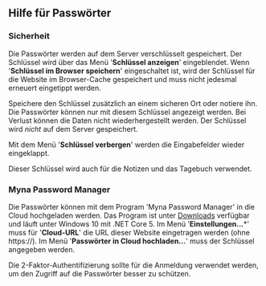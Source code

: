 ﻿
## Hilfe für Passwörter

### Sicherheit

Die Passwörter werden auf dem Server verschlüsselt gespeichert.
Der Schlüssel wird über das Menü '**Schlüssel anzeigen**' eingeblendet.
Wenn '**Schlüssel im Browser speichern**' eingeschaltet ist, wird der Schlüssel
für die Website im Browser-Cache gespeichert und muss nicht jedesmal erneuert eingetippt werden.

Speichere den Schlüssel zusätzlich an einem sicheren Ort oder notiere ihn.
Die Passwörter können nur mit diesem Schlüssel angezeigt werden.
Bei Verlust können die Daten nicht wiederhergestellt werden.
Der Schlüssel wird *nicht* auf dem Server gespeichert.

Mit dem Menü '**Schlüssel verbergen**' werden die Eingabefelder wieder eingeklappt.

Dieser Schlüssel wird auch für die Notizen und das Tagebuch verwendet.

### Myna Password Manager

Die Passwörter können mit dem Program 'Myna Password Manager' in die Cloud hochgeladen werden.
Das Program ist unter [Downloads](/markdown?page=downloads) verfügbar und läuft unter Windows 10 mit .NET Core 5.
Im Menü '**Einstellungen...***' muss für '**Cloud-URL**' die URL dieser Website eingetragen werden (ohne https://).
Im Menü '**Passwörter in Cloud hochladen...**' muss der Schlüssel angegeben werden.

Die 2-Faktor-Authentifizierung sollte für die Anmeldung verwendet werden, um den Zugriff auf die Passwörter besser zu schützen.
